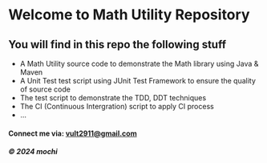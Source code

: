 # Welcome to Math Utility Repository

## You will find in this repo the following stuff

* A Math Utility source code to demonstrate the Math library using Java & Maven
* A Unit Test test script using JUnit Test Framework to ensure the quality of source code
* The test script to demonstrate the TDD, DDT techniques
* The CI (Continuous Intergration) script to apply CI process
* ...

#### Connect me via: vult2911@gmail.com

##### &#169; 2024 mochi